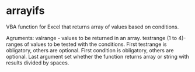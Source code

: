 # arrayifs
VBA function for Excel that returns array of values based on conditions.

Agruments:
valrange - values to be returned in an array.
testrange (1 to 4)- ranges of values to be tested with the conditions. First testrange is obligatory, others are optional.
First condition is obligatory, others are optional.
Last argument set whether the function returns array or string with results divided by spaces.
